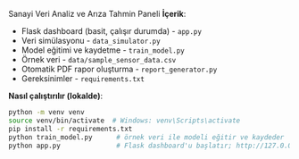 Sanayi Veri Analiz ve Arıza Tahmin Paneli 
**İçerik**:
- Flask dashboard (basit, çalışır durumda) - `app.py`
- Veri simülasyonu - `data_simulator.py`
- Model eğitimi ve kaydetme - `train_model.py`
- Örnek veri - `data/sample_sensor_data.csv`
- Otomatik PDF rapor oluşturma - `report_generator.py`
- Gereksinimler - `requirements.txt`

**Nasıl çalıştırılır (lokalde)**:
```bash
python -m venv venv
source venv/bin/activate  # Windows: venv\Scripts\activate
pip install -r requirements.txt
python train_model.py      # örnek veri ile modeli eğitir ve kaydeder
python app.py              # Flask dashboard'u başlatır; http://127.0.0.1:5000
```

